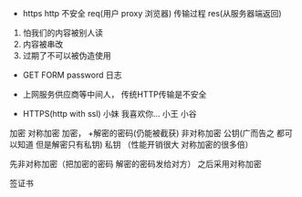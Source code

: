 - https 
  http 不安全
  req(用户 proxy 浏览器) 传输过程
  res(从服务器端返回)


1. 怕我们的内容被别人读
2. 内容被串改
3. 过期了不可以被伪造使用

- GET FORM password 日志
- 上网服务供应商等中间人， 传统HTTP传输是不安全

- HTTPS(http with ssl) 
  小妹
    我喜欢你...
  小王
  小谷

加密
对称加密
  加密， +解密的密码(仍能被截获)
非对称加密
  公钥(广而告之 都可以知道 但是解密只有私钥)
  私钥 
（性能开销很大 对称加密的很多倍）
  
先非对称加密（把加密的密码 解密的密码发给对方） 之后采用对称加密

签证书 